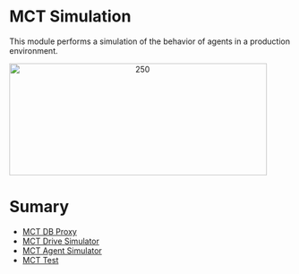 # MCT Simulation

This module performs a simulation of the behavior of agents in a production environment.

<img src="simulator.png"  alt="250" width="460" height="200"  style="text-align: center">

# Sumary

* [MCT DB Proxy       ](simulator/chapter4_sec1.md)
* [MCT Drive Simulator](simulator/chapter4_sec2.md)
* [MCT Agent Simulator](simulator/chapter4_sec3.md)
* [MCT Test           ](simulator/chapter4_sec4.md)
